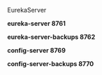  EurekaServer
 
 **eureka-server   8761**
 
 **eureka-server-backups 8762**
 
 **config-server 8769**
 
 **config-server-backups 8770**
